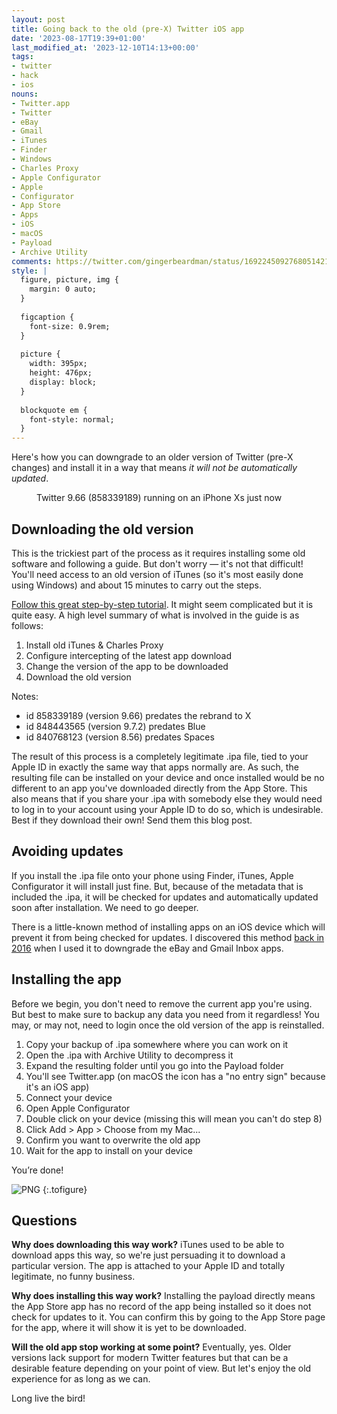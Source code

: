 ```yaml
---
layout: post
title: Going back to the old (pre-X) Twitter iOS app
date: '2023-08-17T19:39+01:00'
last_modified_at: '2023-12-10T14:13+00:00'
tags:
- twitter
- hack
- ios
nouns:
- Twitter.app
- Twitter
- eBay
- Gmail
- iTunes
- Finder
- Windows
- Charles Proxy
- Apple Configurator
- Apple
- Configurator
- App Store
- Apps
- iOS
- macOS
- Payload
- Archive Utility
comments: https://twitter.com/gingerbeardman/status/1692245092768051421
style: |
  figure, picture, img {
    margin: 0 auto;
  }
  
  figcaption {
    font-size: 0.9rem;
  }
  
  picture {
    width: 395px;
    height: 476px;
    display: block;
  }
  
  blockquote em {
    font-style: normal;
  }
---
```


Here's how you can downgrade to an older version of Twitter (pre-X changes) and install it in a way that means _it will not be automatically updated_.

<figure class="img-with-caption">
<picture>
  <source srcset="https://cdn.gingerbeardman.com/images/posts/twitter-old-installed.avif" type="image/avif">
  <source srcset="https://cdn.gingerbeardman.com/images/posts/twitter-old-installed.webp" type="image/webp">
  <img src="https://cdn.gingerbeardman.com/images/posts/twitter-old-installed.png" alt="" title="" loading="lazy">
</picture>
<figcaption class="caption">Twitter 9.66 (858339189) running on an iPhone Xs just now</figcaption></figure>

## Downloading the old version

This is the trickiest part of the process as it requires installing some old software and following a guide. But don't worry — it's not that difficult! You'll need access to an old version of iTunes (so it's most easily done using Windows) and about 15 minutes to carry out the steps.

[Follow this great step-by-step tutorial](https://github.com/qnblackcat/How-to-Downgrade-apps-on-AppStore-with-iTunes-and-Charles-Proxy). It might seem complicated but it is quite easy. A high level summary of what is involved in the guide is as follows:

1. Install old iTunes & Charles Proxy
2. Configure intercepting of the latest app download
3. Change the version of the app to be downloaded
4. Download the old version

Notes:
- id 858339189 (version 9.66) predates the rebrand to X
- id 848443565 (version 9.7.2) predates Blue
- id 840768123 (version 8.56) predates Spaces

The result of this process is a completely legitimate .ipa file, tied to your Apple ID in exactly the same way that apps normally are. As such, the resulting file can be installed on your device and once installed would be no different to an app you've downloaded directly from the App Store. This also means that if you share your .ipa with somebody else they would need to log in to your account using your Apple ID to do so, which is undesirable. Best if they download their own! Send them this blog post.

## Avoiding updates

If you install the .ipa file onto your phone using Finder, iTunes, Apple Configurator it will install just fine. But, because of the metadata that is included the .ipa, it will be checked for updates and automatically updated soon after installation. We need to go deeper.

There is a little-known method of installing apps on an iOS device which will prevent it from being checked for updates. I discovered this method [back in 2016](/2016/07/19/how-to-prevent-an-individual-ios-app-from-updating-forever/) when I used it to downgrade the eBay and Gmail Inbox apps.

## Installing the app

Before we begin, you don't need to remove the current app you're using. But best to make sure to backup any data you need from it regardless! You may, or may not, need to login once the old version of the app is reinstalled.

1. Copy your backup of .ipa somewhere where you can work on it
2. Open the .ipa with Archive Utility to decompress it
3. Expand the resulting folder until you go into the Payload folder
4. You'll see Twitter.app (on macOS the icon has a "no entry sign" because it's an iOS app)
5. Connect your device
6. Open Apple Configurator
7. Double click on your device (missing this will mean you can't do step 8)
8. Click Add > App > Choose from my Mac...
9. Confirm you want to overwrite the old app
10. Wait for the app to install on your device

You’re done!

![PNG](https://cdn.gingerbeardman.com/images/posts/twitter-old-payload.png "Locating the Twitter .ipa Payload")
{:.tofigure}

## Questions 

**Why does downloading this way work?**
    iTunes used to be able to download apps this way, so we're just persuading it to download a particular version. The app is attached to your Apple ID and totally legitimate, no funny business.

**Why does installing this way work?**
    Installing the payload directly means the App Store app has no record of the app being installed so it does not check for updates to it. You can confirm this by going to the App Store page for the app, where it will show it is yet to be downloaded.

**Will the old app stop working at some point?**
    Eventually, yes. Older versions lack support for modern Twitter features but that can be a desirable feature depending on your point of view. But let's enjoy the old experience for as long as we can.

Long live the bird!
